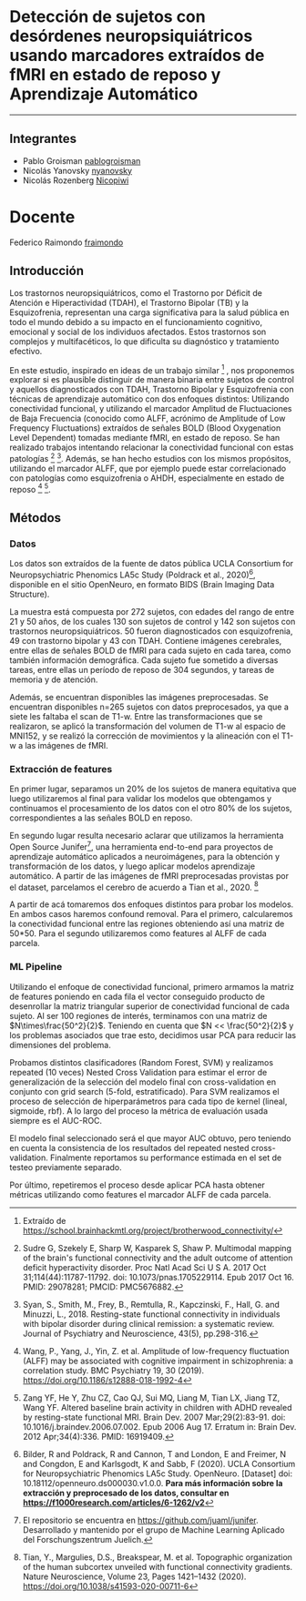 # Detección de sujetos con desórdenes neuropsiquiátricos usando marcadores extraídos de fMRI en estado de reposo y Aprendizaje Automático


--------------

## Integrantes

- Pablo Groisman [pablogroisman](https://github.com/pablogroisman)
- Nicolás Yanovsky [nyanovsky](https://github.com/nyanovsky)
- Nicolás Rozenberg [Nicopiwi](https://github.com/Nicopiwi)

# Docente

Federico Raimondo [fraimondo](https://github.com/fraimondo)

## Introducción

Los trastornos neuropsiquiátricos, como el Trastorno por Déficit de Atención e Hiperactividad (TDAH), el Trastorno Bipolar (TB) y la Esquizofrenia, representan una carga significativa para la salud pública en todo el mundo debido a su impacto en el funcionamiento cognitivo, emocional y social de los individuos afectados. Estos trastornos son complejos y multifacéticos, lo que dificulta su diagnóstico y tratamiento efectivo.

En este estudio, inspirado en ideas de un trabajo similar [^1] , nos proponemos explorar si es plausible distinguir de manera binaria entre sujetos de control y aquellos diagnosticados con TDAH, Trastorno Bipolar y Esquizofrenia con técnicas de aprendizaje automático con dos enfoques distintos: Utilizando conectividad funcional, y utilizando el marcador Amplitud de Fluctuaciones de Baja Frecuencia (conocido como ALFF, acrónimo de Amplitude of Low Frequency Fluctuations) extraídos de señales BOLD (Blood Oxygenation Level Dependent) tomadas mediante fMRI, en estado de reposo. Se han realizado trabajos intentando relacionar la conectividad funcional con estas patologías [^2] [^3].  Además, se han hecho estudios con los mismos propósitos, utilizando el marcador ALFF, que por ejemplo puede estar correlacionado con patologías como esquizofrenia o AHDH, especialmente en estado de reposo [^4] [^5].


## Métodos

### Datos
Los datos son extraídos de la fuente de datos pública UCLA Consortium for Neuropsychiatric Phenomics LA5c Study (Poldrack et al., 2020)[^6], disponible en el sitio OpenNeuro, en formato BIDS (Brain Imaging Data Structure).

La muestra está compuesta por 272 sujetos, con edades del rango de entre 21 y 50 años, de los cuales 130 son sujetos de control y 142 son sujetos con trastornos neuropsiquiátricos. 50 fueron diagnosticados con esquizofrenia, 49 con trastorno bipolar y 43 con TDAH. Contiene imágenes cerebrales, entre ellas de señales BOLD de fMRI para cada sujeto en cada tarea, como también información demográfica. Cada sujeto fue sometido a diversas tareas, entre ellas un período de reposo de 304 segundos, y tareas de memoria y de atención.

Además, se encuentran disponibles las imágenes preprocesadas. Se encuentran disponibles n=265 sujetos con datos preprocesados, ya que a siete les faltaba el scan de T1-w. Entre las transformaciones que se realizaron, se aplicó la transformación del volumen de T1-w al espacio de MNI152, y se realizó la corrección de movimientos y la alineación con el T1-w a las imágenes de fMRI.

### Extracción de features

En primer lugar, separamos un 20% de los sujetos de manera equitativa que luego utilizaremos al final para validar los modelos que obtengamos y continuamos el procesamiento de los datos con el otro 80% de los sujetos, correspondientes a las señales BOLD en reposo.

En segundo lugar resulta necesario aclarar que utilizamos la herramienta Open Source Junifer[^7], una herramienta end-to-end para proyectos de aprendizaje automático aplicados a neuroimágenes, para la obtención y transformación de los datos, y luego aplicar modelos aprendizaje automático. A partir de las imágenes de fMRI preprocesadas provistas por el dataset, parcelamos el cerebro de acuerdo a Tian et al., 2020. [^8]

A partir de acá tomaremos dos enfoques distintos para probar los modelos. En ambos casos haremos confound removal. Para el primero, calcularemos la conectividad funcional entre las regiones obteniendo así una matriz de 50*50. Para el segundo utilizaremos como features al ALFF de cada parcela.



### ML Pipeline

Utilizando el enfoque de conectividad funcional, primero armamos la matriz de features poniendo en cada fila el vector conseguido producto de desenrollar la matriz triangular superior de conectividad funcional de cada sujeto. Al ser 100 regiones de interés, terminamos con una matriz de $N\times\frac{50^2}{2}$. 
Teniendo en cuenta que $N << \frac{50^2}{2}$ y los problemas asociados que trae esto, decidimos usar PCA para reducir las dimensiones del problema.

Probamos distintos clasificadores (Random Forest, SVM) y realizamos repeated (10 veces) Nested Cross Validation para estimar el error de generalización de la selección del modelo final con cross-validation en conjunto con grid search (5-fold, estratificado). Para SVM realizamos el proceso de selección de hiperparámetros para cada tipo de kernel (lineal, sigmoide, rbf). A lo largo del proceso la métrica de evaluación usada siempre es el AUC-ROC. 

El modelo final seleccionado será el que mayor AUC obtuvo, pero teniendo en cuenta la consistencia de los resultados del repeated nested cross-validation. 
Finalmente reportamos su performance estimada en el set de testeo previamente separado.

Por último, repetiremos el proceso desde aplicar PCA hasta obtener métricas utilizando como features el marcador ALFF de cada parcela.


[^1]: Extraído de https://school.brainhackmtl.org/project/brotherwood_connectivity/
[^2]: Sudre G, Szekely E, Sharp W, Kasparek S, Shaw P. Multimodal mapping of the brain's functional connectivity and the adult outcome of attention deficit hyperactivity disorder. Proc Natl Acad Sci U S A. 2017 Oct 31;114(44):11787-11792. doi: 10.1073/pnas.1705229114. Epub 2017 Oct 16. PMID: 29078281; PMCID: PMC5676882.
[^3]: Syan, S., Smith, M., Frey, B., Remtulla, R., Kapczinski, F., Hall, G. and Minuzzi, L., 2018. Resting-state functional connectivity in individuals with bipolar disorder during clinical remission: a systematic review. Journal of Psychiatry and Neuroscience, 43(5), pp.298-316.
[^4]: Wang, P., Yang, J., Yin, Z. et al. Amplitude of low-frequency fluctuation (ALFF) may be associated with cognitive impairment in schizophrenia: a correlation study. BMC Psychiatry 19, 30 (2019). https://doi.org/10.1186/s12888-018-1992-4
[^5]: Zang YF, He Y, Zhu CZ, Cao QJ, Sui MQ, Liang M, Tian LX, Jiang TZ, Wang YF. Altered baseline brain activity in children with ADHD revealed by resting-state functional MRI. Brain Dev. 2007 Mar;29(2):83-91. doi: 10.1016/j.braindev.2006.07.002. Epub 2006 Aug 17. Erratum in: Brain Dev. 2012 Apr;34(4):336. PMID: 16919409.
[^6]: Bilder, R and Poldrack, R and Cannon, T and London, E and Freimer, N and Congdon, E and Karlsgodt, K and Sabb, F (2020). UCLA Consortium for Neuropsychiatric Phenomics LA5c Study. OpenNeuro. [Dataset] doi: 10.18112/openneuro.ds000030.v1.0.0. **Para más información sobre la extracción y preprocesado de los datos, consultar en https://f1000research.com/articles/6-1262/v2**
[^7]: El repositorio se encuentra en https://github.com/juaml/junifer. Desarrollado y mantenido por el grupo de Machine Learning Aplicado del Forschungszentrum Juelich.
[^8]: Tian, Y., Margulies, D.S., Breakspear, M. et al.
Topographic organization of the human subcortex
unveiled with functional connectivity gradients.
Nature Neuroscience, Volume 23, Pages 1421–1432 (2020).
https://doi.org/10.1038/s41593-020-00711-6

